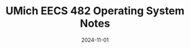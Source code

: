 ---
title: UMich EECS 482 Operating System Notes
summary: General programming patterns for writing multi-threaded programs and implementing synchronization primitives with low-level hardware
date: 2024-11-01
tags:
  - Programming
  - Operating System
share: true
authors:
  - admin

external_link: https://curvy-yamamomo-22e.notion.site/EECS-482-Midterm-Notes-11dece852b5b80a0b3b8cb28625d886b
---